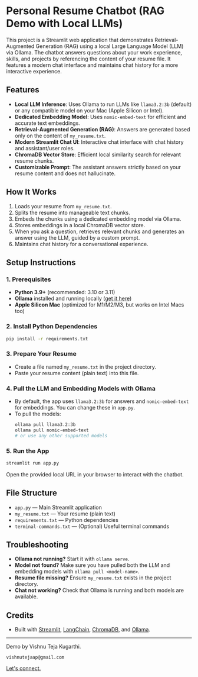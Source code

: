 # Personal Resume Chatbot (RAG Demo with Local LLMs)

This project is a Streamlit web application that demonstrates Retrieval-Augmented Generation (RAG) using a local Large Language Model (LLM) via Ollama. The chatbot answers questions about your work experience, skills, and projects by referencing the content of your resume file. It features a modern chat interface and maintains chat history for a more interactive experience.

## Features
- **Local LLM Inference**: Uses Ollama to run LLMs like `llama3.2:3b` (default) or any compatible model on your Mac (Apple Silicon or Intel).
- **Dedicated Embedding Model**: Uses `nomic-embed-text` for efficient and accurate text embeddings.
- **Retrieval-Augmented Generation (RAG)**: Answers are generated based only on the content of `my_resume.txt`.
- **Modern Streamlit Chat UI**: Interactive chat interface with chat history and assistant/user roles.
- **ChromaDB Vector Store**: Efficient local similarity search for relevant resume chunks.
- **Customizable Prompt**: The assistant answers strictly based on your resume content and does not hallucinate.

## How It Works
1. Loads your resume from `my_resume.txt`.
2. Splits the resume into manageable text chunks.
3. Embeds the chunks using a dedicated embedding model via Ollama.
4. Stores embeddings in a local ChromaDB vector store.
5. When you ask a question, retrieves relevant chunks and generates an answer using the LLM, guided by a custom prompt.
6. Maintains chat history for a conversational experience.

## Setup Instructions

### 1. Prerequisites
- **Python 3.9+** (recommended: 3.10 or 3.11)
- **Ollama** installed and running locally ([get it here](https://ollama.com/))
- **Apple Silicon Mac** (optimized for M1/M2/M3, but works on Intel Macs too)

### 2. Install Python Dependencies
```bash
pip install -r requirements.txt
```

### 3. Prepare Your Resume
- Create a file named `my_resume.txt` in the project directory.
- Paste your resume content (plain text) into this file.

### 4. Pull the LLM and Embedding Models with Ollama
- By default, the app uses `llama3.2:3b` for answers and `nomic-embed-text` for embeddings. You can change these in `app.py`.
- To pull the models:
  ```bash
  ollama pull llama3.2:3b
  ollama pull nomic-embed-text
  # or use any other supported models
  ```

### 5. Run the App
```bash
streamlit run app.py
```

Open the provided local URL in your browser to interact with the chatbot.

## File Structure
- `app.py` — Main Streamlit application
- `my_resume.txt` — Your resume (plain text)
- `requirements.txt` — Python dependencies
- `terminal-commands.txt` — (Optional) Useful terminal commands

## Troubleshooting
- **Ollama not running?** Start it with `ollama serve`.
- **Model not found?** Make sure you have pulled both the LLM and embedding models with `ollama pull <model-name>`.
- **Resume file missing?** Ensure `my_resume.txt` exists in the project directory.
- **Chat not working?** Check that Ollama is running and both models are available.

## Credits
- Built with [Streamlit](https://streamlit.io/), [LangChain](https://python.langchain.com/), [ChromaDB](https://www.trychroma.com/), and [Ollama](https://ollama.com/).

---
Demo by Vishnu Teja Kugarthi.

`vishnutejaap@gmail.com`

[Let's connect.](https://vitk.in/)
